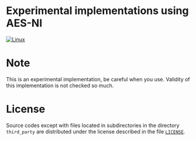 Experimental implementations using AES-NI
====

[![Linux](https://github.com/tell/aes-ni/workflows/Linux/badge.svg?branch=develop)](https://github.com/tell/aes-ni/actions?query=workflow%3A%22Linux%22)

# Note

This is an experimental implementation, be careful when you use. Validity of this implementation is not checked so much.

# License

Source codes except with files located in subdirectories in the directory `third_party` are distributed under the license described in the file [`LICENSE`](./LICENSE).
